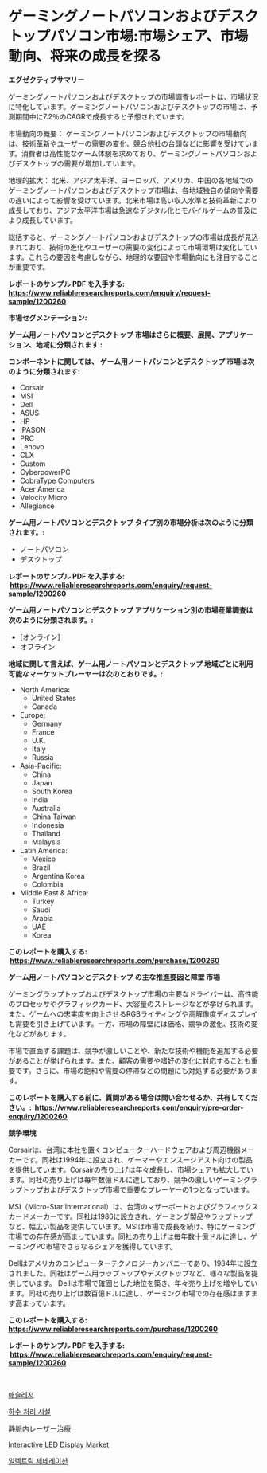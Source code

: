 <p><h1>ゲーミングノートパソコンおよびデスクトップパソコン市場:市場シェア、市場動向、将来の成長を探る</h1></p><p><strong>エグゼクティブサマリー</strong></p>
<p><p>ゲーミングノートパソコンおよびデスクトップの市場調査レポートは、市場状況に特化しています。ゲーミングノートパソコンおよびデスクトップの市場は、予測期間中に7.2％のCAGRで成長すると予想されています。</p><p>市場動向の概要： ゲーミングノートパソコンおよびデスクトップの市場動向は、技術革新やユーザーの需要の変化、競合他社の台頭などに影響を受けています。消費者は高性能なゲーム体験を求めており、ゲーミングノートパソコンおよびデスクトップの需要が増加しています。</p><p>地理的拡大： 北米、アジア太平洋、ヨーロッパ、アメリカ、中国の各地域でのゲーミングノートパソコンおよびデスクトップ市場は、各地域独自の傾向や需要の違いによって影響を受けています。北米市場は高い収入水準と技術革新により成長しており、アジア太平洋市場は急速なデジタル化とモバイルゲームの普及により成長しています。</p><p>総括すると、ゲーミングノートパソコンおよびデスクトップの市場は成長が見込まれており、技術の進化やユーザーの需要の変化によって市場環境は変化しています。これらの要因を考慮しながら、地理的な要因や市場動向にも注目することが重要です。</p></p>
<p><strong>レポートのサンプル PDF を入手する: <a href="https://www.reliableresearchreports.com/enquiry/request-sample/1200260">https://www.reliableresearchreports.com/enquiry/request-sample/1200260</a></strong></p>
<p><strong>市場セグメンテーション:</strong></p>
<p><strong> ゲーム用ノートパソコンとデスクトップ 市場はさらに概要、展開、アプリケーション、地域に分類されます :</strong></p>
<p><strong>コンポーネントに関しては、 ゲーム用ノートパソコンとデスクトップ 市場は次のように分類されます: &nbsp;</strong></p>
<p><ul><li>Corsair</li><li>MSI</li><li>Dell</li><li>ASUS</li><li>HP</li><li>IPASON</li><li>PRC</li><li>Lenovo</li><li>CLX</li><li>Custom</li><li>CyberpowerPC</li><li>CobraType Computers</li><li>Acer America</li><li>Velocity Micro</li><li>Allegiance</li></ul></p>
<p><strong> ゲーム用ノートパソコンとデスクトップ タイプ別の市場分析は次のように分類されます。:</strong></p>
<p><ul><li>ノートパソコン</li><li>デスクトップ</li></ul></p>
<p><strong>レポートのサンプル PDF を入手する: &nbsp;<a href="https://www.reliableresearchreports.com/enquiry/request-sample/1200260">https://www.reliableresearchreports.com/enquiry/request-sample/1200260</a></strong></p>
<p><strong> ゲーム用ノートパソコンとデスクトップ アプリケーション別の市場産業調査は次のように分類されます。:</strong></p>
<p><ul><li>[オンライン]</li><li>オフライン</li></ul></p>
<p><strong>地域に関して言えば、ゲーム用ノートパソコンとデスクトップ 地域ごとに利用可能なマーケットプレーヤーは次のとおりです。:</strong></p>
<p><ul>
    <li>
        North America:
        <ul>
            <li>United States</li>
            <li>Canada</li>
        </ul>
    </li>
    <li>
        Europe:
        <ul>
            <li>Germany</li>
            <li>France</li>
            <li>U.K.</li>
            <li>Italy</li>
            <li>Russia</li>
        </ul>
    </li>
    <li>
        Asia-Pacific:
        <ul>
            <li>China</li>
            <li>Japan</li>
            <li>South Korea</li>
            <li>India</li>
            <li>Australia</li>
            <li>China Taiwan</li>
            <li>Indonesia</li>
            <li>Thailand</li>
            <li>Malaysia</li>
        </ul>
    </li>
    <li>
        Latin America:
        <ul>
            <li>Mexico</li>
            <li>Brazil</li>
            <li>Argentina Korea</li>
            <li>Colombia</li>
        </ul>
    </li>
    <li>
        Middle East & Africa:
        <ul>
            <li>Turkey</li>
            <li>Saudi</li>
            <li>Arabia</li>
            <li>UAE</li>
            <li>Korea</li>
        </ul>
    </li>
    </ul></p>
<p><strong>このレポートを購入する: &nbsp;<a href="https://www.reliableresearchreports.com/purchase/1200260">https://www.reliableresearchreports.com/purchase/1200260</a></strong></p>
<p><strong>ゲーム用ノートパソコンとデスクトップ の主な推進要因と障壁 市場</strong></p>
<p><p>ゲーミングラップトップおよびデスクトップ市場の主要なドライバーは、高性能のプロセッサやグラフィックカード、大容量のストレージなどが挙げられます。また、ゲームへの忠実度を向上させるRGBライティングや高解像度ディスプレイも需要を引き上げています。一方、市場の障壁には価格、競争の激化、技術の変化などがあります。</p><p>市場で直面する課題は、競争が激しいことや、新たな技術や機能を追加する必要があることが挙げられます。また、顧客の需要や嗜好の変化に対応することも重要です。さらに、市場の飽和や需要の停滞などの問題にも対処する必要があります。</p></p>
<p><strong>このレポートを購入する前に、質問がある場合は問い合わせるか、共有してください。:&nbsp; <a href="https://www.reliableresearchreports.com/enquiry/pre-order-enquiry/1200260">https://www.reliableresearchreports.com/enquiry/pre-order-enquiry/1200260</a></strong></p>
<p><strong>競争環境</strong></p>
<p><p>Corsairは、台湾に本社を置くコンピューターハードウェアおよび周辺機器メーカーです。同社は1994年に設立され、ゲーマーやエンスージアスト向けの製品を提供しています。Corsairの売り上げは年々成長し、市場シェアも拡大しています。同社の売り上げは毎年数億ドルに達しており、競争の激しいゲーミングラップトップおよびデスクトップ市場で重要なプレーヤーの1つとなっています。</p><p>MSI（Micro-Star International）は、台湾のマザーボードおよびグラフィックスカードメーカーです。同社は1986に設立され、ゲーミング製品やラップトップなど、幅広い製品を提供しています。MSIは市場で成長を続け、特にゲーミング市場での存在感が高まっています。同社の売り上げは毎年数十億ドルに達し、ゲーミングPC市場でさらなるシェアを獲得しています。</p><p>Dellはアメリカのコンピューターテクノロジーカンパニーであり、1984年に設立されました。同社はゲーム用ラップトップやデスクトップなど、様々な製品を提供しています。 Dellは市場で確固とした地位を築き、年々売り上げを増やしています。同社の売り上げは数百億ドルに達し、ゲーミング市場での存在感はますます高まっています。</p></p>
<p><strong>このレポートを購入する: &nbsp; <a href="https://www.reliableresearchreports.com/purchase/1200260">https://www.reliableresearchreports.com/purchase/1200260</a></strong></p>
<p><strong>レポートのサンプル PDF を入手する: &nbsp;<a href="https://www.reliableresearchreports.com/enquiry/request-sample/1200260">https://www.reliableresearchreports.com/enquiry/request-sample/1200260</a></strong><strong></strong></p>
<p>&nbsp;</p>
<p><p><a href="https://medium.com/@cordiehyatt1/quot-athleisure-%EC%8B%9C%EC%9E%A5-%EB%B3%B4%EA%B3%A0%EC%84%9C%EB%8A%94-%EC%9D%B4-%EC%8B%9C%EC%9E%A5%EC%9D%98-%EC%B5%9C%EC%8B%A0-%ED%8A%B8%EB%A0%8C%EB%93%9C%EC%99%80-%EC%84%B1%EC%9E%A5-%EA%B8%B0%ED%9A%8C%EB%A5%BC-%EB%B0%9D%ED%98%80-%EC%A4%8D%EB%8B%88%EB%8B%A4-quot-c4d38e6334b3">애슬레저</a></p><p><a href="https://github.com/Elenrrera7685/Market-Research-Report-List-1/blob/main/558545410969.md">하수 처리 시설</a></p><p><a href="https://github.com/ReyesKohler20231/Market-Research-Report-List-1/blob/main/923120411812.md">静脈内レーザー治療</a></p><p><a href="https://github.com/Whitneyboyettebo9kiw7yr13/Market-Research-Report-List-1/blob/main/interactive-led-display-market.md">Interactive LED Display Market</a></p><p><a href="https://github.com/sammyUltyylrich9067856/Market-Research-Report-List-1/blob/main/834912810970.md">일렉트릭 제네레이션</a></p></p>